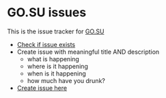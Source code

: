 # GO.SU issues

This is the issue tracker for [GO.SU](http://go.su)


- [Check if issue exists](https://github.com/be-gosu/issues/issues)
- Create issue with meaningful title AND description
  - what is happening
  - where is it happening
  - when is it happening
  - how much have you drunk?
- [Create issue here](https://github.com/be-gosu/issues/issues)
